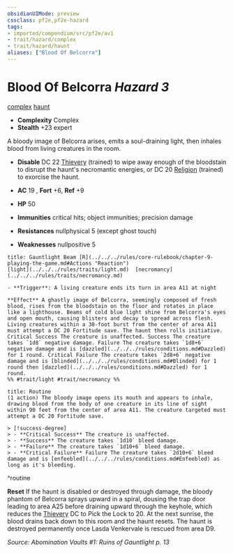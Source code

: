 ```yaml
---
obsidianUIMode: preview
cssclass: pf2e,pf2e-hazard
tags:
- imported/compendium/src/pf2e/av1
- trait/hazard/complex
- trait/hazard/haunt
aliases: ["Blood Of Belcorra"]
---
```

# Blood Of Belcorra *Hazard 3*  
[complex](complex.md)  [haunt](haunt.md)  

- **Complexity** Complex
- **Stealth** +23 expert  

A bloody image of Belcorra arises, emits a soul-draining light, then inhales blood from living creatures in the room.

- **Disable** DC 22 [Thievery](../../skills.md#Thievery) (trained) to wipe away enough of the bloodstain to disrupt the haunt's necromantic energies, or DC 20 [Religion](../../skills.md#Religion) (trained) to exorcise the haunt.  

- **AC** 19 , **Fort** +6, **Ref** +9
- **HP** 50
- **Immunities** critical hits; object immunities; precision damage
- **Resistances** nullphysical 5 (except ghost touch)
- **Weaknesses** nullpositive 5
     
```ad-embed-ability
title: Gauntlight Beam [R](../../../rules/core-rulebook/chapter-9-playing-the-game.md#Actions "Reaction")
[light](../../../rules/traits/light.md)  [necromancy](../../../rules/traits/necromancy.md)  

- **Trigger**: A living creature ends its turn in area A11 at night

**Effect** A ghastly image of Belcorra, seemingly composed of fresh blood, rises from the bloodstain on the floor and rotates in place like a lighthouse. Beams of cold blue light shine from Belcorra's eyes and open mouth, causing blisters and decay to spread across flesh. Living creatures within a 30-foot burst from the center of area A11 must attempt a DC 20 Fortitude save. The haunt then rolls initiative. Critical Success The creature is unaffected. Success The creature takes `1d8` negative damage. Failure The creature takes `1d8+6` negative damage and is [dazzled](../../../rules/conditions.md#Dazzled) for 1 round. Critical Failure The creature takes `2d8+6` negative damage and is [blinded](../../../rules/conditions.md#Blinded) for 1 round then [dazzled](../../../rules/conditions.md#Dazzled) for 1 round.  
%% #trait/light #trait/necromancy %%
```

```ad-pf2-summary
title: Routine
(1 action) The bloody image opens its mouth and appears to inhale, drawing blood from the body of one creature in its line of sight within 90 feet from the center of area A11. The creature targeted must attempt a DC 20 Fortitude save.

> [!success-degree] 
> - **Critical Success** The creature is unaffected.
> - **Success** The creature takes `1d10` bleed damage.
> - **Failure** The creature takes `1d10+6` bleed damage.
> - **Critical Failure** Failure The creature takes `2d10+6` bleed damage and is [enfeebled](../../../rules/conditions.md#Enfeebled) as long as it's bleeding.
```
^routine

**Reset** If the haunt is disabled or destroyed through damage, the bloody phantom of Belcorra sprays upward in a spiral, dousing the trap door leading to area A25 before draining upward through the keyhole, which reduces the [Thievery](../../skills.md#Thievery) DC to Pick the Lock to 20. At the next sunrise, the blood drains back down to this room and the haunt resets. The haunt is destroyed permanently once Lasda Venkervale is rescued from area D9.  

*Source: Abomination Vaults #1: Ruins of Gauntlight p. 13*
